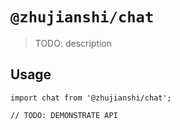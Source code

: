 # `@zhujianshi/chat`

> TODO: description

## Usage

```
import chat from '@zhujianshi/chat';

// TODO: DEMONSTRATE API
```
